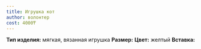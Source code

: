 ```yaml
---
title: Игрушка кот
author: волонтер
cost: 4000₸
---
```

**Тип изделия:** мягкая, вязанная игрушка
**Размер:** 
**Цвет:** желтый
**Вставка:**